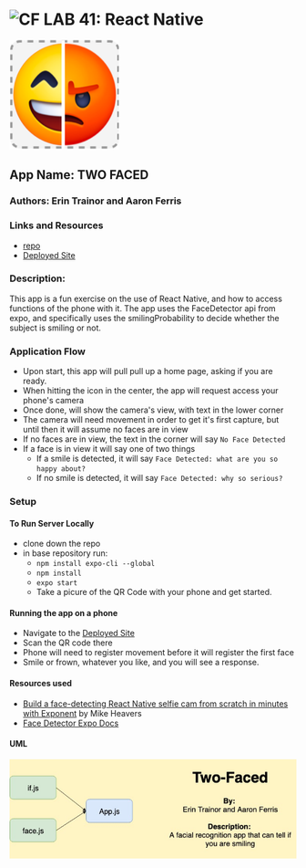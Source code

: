 ![CF](http://i.imgur.com/7v5ASc8.png) LAB 41: React Native
=================================================
  
![Two-Face Icon](./assets/icon.png)  
  
## App Name: TWO FACED

### Authors: Erin Trainor and Aaron Ferris
  
### Links and Resources
* [repo](https://github.com/js401-ferris-trainor-apiserver/two-faced)
* [Deployed Site](https://expo.io/@etrainor/two-faced)

### Description:  
This app is a fun exercise on the use of React Native, and how to access functions of the phone with it. The app uses the FaceDetector api from expo, and specifically uses the smilingProbability to decide whether the subject is smiling or not.

### Application Flow
* Upon start, this app will pull pull up a home page, asking if you are ready.  
* When hitting the icon in the center, the app will request access your phone's camera
* Once done, will show the camera's view, with text in the lower corner
* The camera will need movement in order to get it's first capture, but until then it will assume no faces are in view
* If no faces are in view, the text in the corner will say ```No Face Detected```
* If a face is in view it will say one of two things
  * If a smile is detected, it will say ```Face Detected: what are you so happy about?```
  * If no smile is detected, it will say ```Face Detected: why so serious?```


### Setup
#### To Run Server Locally
* clone down the repo
* in base repository run:
  * ```npm install expo-cli --global```
  * ```npm install```
  * ```expo start```
  * Take a picure of the QR Code with your phone and get started.


#### Running the app on a phone 

* Navigate to the [Deployed Site](https://expo.io/@etrainor/two-faced)
* Scan the QR code there
* Phone will need to register movement before it will register the first face
* Smile or frown, whatever you like, and you will see a response.

#### Resources used
* [Build a face-detecting React Native selfie cam from scratch in minutes with Exponent](https://medium.com/@mheavers/build-a-face-detecting-react-native-selfie-cam-from-scratch-in-minutes-with-exponent-95ae7414febb) by Mike Heavers
* [Face Detector Expo Docs](https://docs.expo.io/versions/v32.0.0/sdk/facedetector/)

#### UML
![UML Diagram](./assets/two-faced.jpg)
